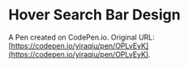 # Hover Search Bar Design

A Pen created on CodePen.io. Original URL: [https://codepen.io/yiraqiu/pen/OPLvEyK](https://codepen.io/yiraqiu/pen/OPLvEyK).

